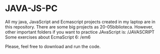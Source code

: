 # JAVA-JS-PC
All my java, JavaScript and Ecmascript projects created in my laptop are in this repository. 
There are some big projects as 20-05biblioteca. 
However, other important folders if you want to practice JAvaScript is: /JAVASCRIPT 
Some exercises about EcmaScript 6:  /em6

Please, feel free to download and run the code.
